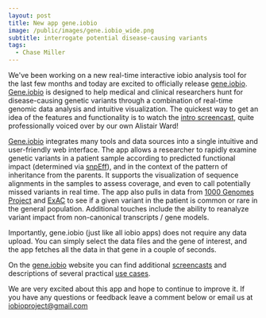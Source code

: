 ```yaml
---
layout: post
title: New app gene.iobio
image: /public/images/gene.iobio_wide.png
subtitle: interrogate potential disease-causing variants
tags:
  - Chase Miller
---
```


We've been working on a new real-time interactive iobio analysis tool for the last few months and today are excited to officially release [gene.iobio](http://gene.iobio.io). [Gene.iobio](http://gene.iobio.io) is designed to help medical and clinical researchers hunt for disease-causing genetic variants through a combination of real-time genomic data analysis and intuitive visualization. The quickest way to get an idea of the features and functionality is to watch the [intro screencast](https://www.youtube.com/watch?v=Pj5WinfmzAs), quite professionally voiced over by our own Alistair Ward!

[Gene.iobio](http://gene.iobio.io) integrates many tools and data sources into a single intuitive and user-friendly web interface. The app allows a researcher to rapidly examine genetic variants in a patient sample according to predicted functional impact (determined via [snpEff](http://snpeff.sourceforge.net/)), and in the context of the pattern of inheritance from the parents. It supports the visualization of sequence alignments in the samples to assess coverage, and even to call potentially missed variants in real time. The app also pulls in data from [1000 Genomes Project](http://www.1000genomes.org/) and [ExAC](http://exac.broadinstitute.org/about) to see if a given variant in the patient is common or rare in the general population. Additional touches include the ability to reanalyze variant impact from non-canonical transcripts / gene models. 

Importantly, gene.iobio (just like all iobio apps) does not require any data upload. You can simply select the data files and the gene of interest, and the app fetches all the data in that gene in a couple of seconds.

On the [gene.iobio](http://gene.iobio.io) website you can find additional [screencasts](http://gene.iobio.io/videos.html) and descriptions of several practical [use cases](http://gene.iobio.io/usecases.html).

We are very excited about this app and hope to continue to improve it. If you have any questions or feedback leave a comment below or email us at iobioproject@gmail.com